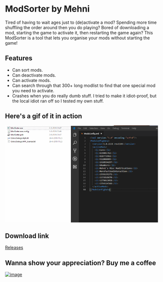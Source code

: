 # ModSorter by Mehni

Tired of having to wait ages just to (de)activate a mod? Spending more time shuffling the order around then you do playing? Bored of downloading a mod, starting the game to activate it, then restarting the game again? This ModSorter is a tool that lets you organise your mods without starting the game!

## Features

- Can sort mods.
- Can deactivate mods.
- Can activate mods.
- Can search through that 300+ long modlist to find that one special mod you need to activate.
- Crashes when you do really dumb stuff. I tried to make it idiot-proof, but the local idiot ran off so I tested my own stuff.

## Here's a gif of it in action

[![image](https://github.com/Mehni/ModSorter/raw/master/modsorter.gif)](https://github.com/Mehni/ModSorter/raw/master/modsorter.gif)

## Download link

[Releases](https://github.com/Mehni/ModSorter/releases/latest)

## Wanna show your appreciation? Buy me a coffee

[![image](https://i.imgur.com/QGcents.png)](https://ko-fi.com/mehnicreates)